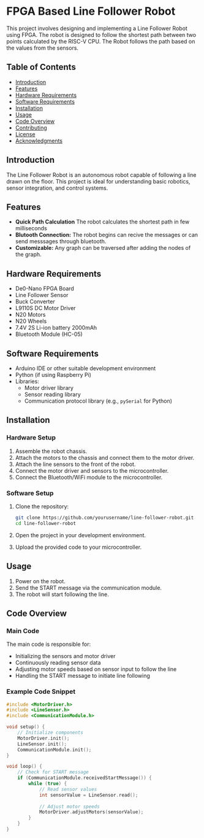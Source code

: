 # FPGA Based Line Follower Robot

This project involves designing and implementing a Line Follower Robot using FPGA. The robot is designed to follow the shortest path between two points calculated by the RISC-V CPU. The Robot follows the path based on the values from the sensors.

## Table of Contents

- [Introduction](#Introduction)
- [Features](#Features)
- [Hardware Requirements](#hardware-requirements)
- [Software Requirements](#software-requirements)
- [Installation](#installation)
- [Usage](#usage)
- [Code Overview](#code-overview)
- [Contributing](#contributing)
- [License](#license)
- [Acknowledgments](#acknowledgments)

## Introduction

The Line Follower Robot is an autonomous robot capable of following a line drawn on the floor. This project is ideal for understanding basic robotics, sensor integration, and control systems.

## Features

- **Quick Path Calculation** The robot calculates the shortest path in few milliseconds 
- **Blutooth Connection:** The robot begins can recive the messages or can send messsages through bluetooth.
- **Customizable:** Any graph can be traversed after adding the nodes of the graph.

## Hardware Requirements

- De0-Nano FPGA Board
- Line Follower Sensor
- Buck Converter
- L9110S DC Motor Driver
- N20 Motors
- N20 Wheels
- 7.4V 2S Li-ion battery 2000mAh
- Bluetooth Module (HC-05)

## Software Requirements

- Arduino IDE or other suitable development environment
- Python (if using Raspberry Pi)
- Libraries:
  - Motor driver library
  - Sensor reading library
  - Communication protocol library (e.g., `pySerial` for Python)

## Installation

### Hardware Setup

1. Assemble the robot chassis.
2. Attach the motors to the chassis and connect them to the motor driver.
3. Attach the line sensors to the front of the robot.
4. Connect the motor driver and sensors to the microcontroller.
5. Connect the Bluetooth/WiFi module to the microcontroller.

### Software Setup

1. Clone the repository:

    ```bash
    git clone https://github.com/yourusername/line-follower-robot.git
    cd line-follower-robot
    ```

2. Open the project in your development environment.
3. Upload the provided code to your microcontroller.

## Usage

1. Power on the robot.
2. Send the START message via the communication module.
3. The robot will start following the line.

## Code Overview

### Main Code

The main code is responsible for:

- Initializing the sensors and motor driver
- Continuously reading sensor data
- Adjusting motor speeds based on sensor input to follow the line
- Handling the START message to initiate line following

### Example Code Snippet

```cpp
#include <MotorDriver.h>
#include <LineSensor.h>
#include <CommunicationModule.h>

void setup() {
    // Initialize components
    MotorDriver.init();
    LineSensor.init();
    CommunicationModule.init();
}

void loop() {
    // Check for START message
    if (CommunicationModule.receivedStartMessage()) {
        while (true) {
            // Read sensor values
            int sensorValue = LineSensor.read();
            
            // Adjust motor speeds
            MotorDriver.adjustMotors(sensorValue);
        }
    }
}
